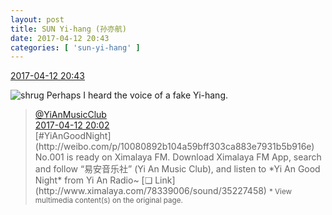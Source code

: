 ```yaml
---
layout: post
title: SUN Yi-hang (孙亦航)
date: 2017-04-12 20:43
categories: [ 'sun-yi-hang' ]
---
```


<div class="weibo-info">
  <a href="http://weibo.com/6108316220/EEcur1XS5">2017-04-12 20:43</a>
</div>

![shrug](http://img.t.sinajs.cn/t4/appstyle/expression/ext/normal/09/pcmoren_tanshou_org.png) Perhaps I heard the voice of a fake Yi-hang.

<!-- more -->

> <div class="weibo-post-name">
>   <a href="http://weibo.com/u/6094546964">@YiAnMusicClub</a>
> </div>
> <div class="weibo-info">
>   <a href="http://weibo.com/6094546964/EEce43WSt">2017-04-12 20:02</a>
> </div>
> [#YiAnGoodNight](http://weibo.com/p/10080892b104a59bff303ca883e7931b5b916e) No.001 is ready on Ximalaya FM. Download Ximalaya FM App, search and follow “易安音乐社” (Yi An Music Club), and listen to *Yi An Good Night* from Yi An Radio~ [❏ Link](http://www.ximalaya.com/78339006/sound/35227458)  
> <small>* View multimedia content(s) on the original page.</small>
